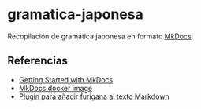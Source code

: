 # gramatica-japonesa

Recopilación de gramática japonesa en formato [MkDocs](https://www.mkdocs.org).

## Referencias

- [Getting Started with MkDocs](https://www.mkdocs.org/getting-started/)
- [MkDocs docker image](https://hub.docker.com/r/minidocks/mkdocs)
- [Plugin para añadir furigana al texto Markdown](https://github.com/ijaureguialzo/mkdocs-furigana-plugin)
